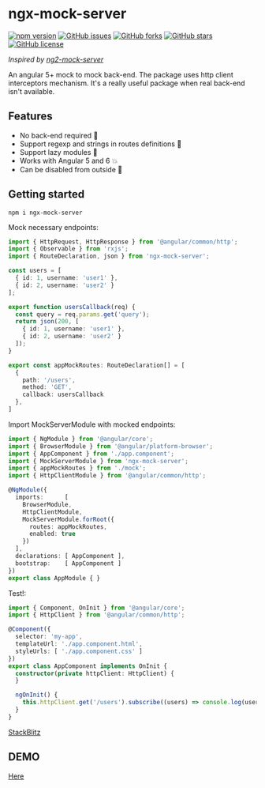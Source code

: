# ngx-mock-server
[![npm version](https://badge.fury.io/js/ngx-mock-server.svg)](https://badge.fury.io/js/ngx-mock-server)
[![GitHub issues](https://img.shields.io/github/issues/dima11221122/ngx-mock-server.svg)](https://github.com/dima11221122/ngx-mock-server/issues)
[![GitHub forks](https://img.shields.io/github/forks/dima11221122/ngx-mock-server.svg)](https://github.com/dima11221122/ngx-mock-server/network)
[![GitHub stars](https://img.shields.io/github/stars/dima11221122/ngx-mock-server.svg)](https://github.com/dima11221122/ngx-mock-server/stargazers)
[![GitHub license](https://img.shields.io/github/license/dima11221122/ngx-mock-server.svg)](https://github.com/dima11221122/ngx-mock-server/blob/master/LICENSE)

*Inspired by [ng2-mock-server](https://www.npmjs.com/package/ng2-mock-server)*

An angular 5+ mock to mock back-end. The package uses http client interceptors mechanism. It's a really useful package when real back-end isn't available.

## Features
- No back-end required :no_entry_sign:
- Support regexp and strings in routes definitions :mega:
- Support lazy modules :dromedary_camel:
- Works with Angular 5 and 6 :boom:
- Can be disabled from outside :cop:

## Getting started
`npm i ngx-mock-server`

Mock necessary endpoints:

```typescript
import { HttpRequest, HttpResponse } from '@angular/common/http';
import { Observable } from 'rxjs';
import { RouteDeclaration, json } from 'ngx-mock-server';

const users = [
  { id: 1, username: 'user1' },
  { id: 2, username: 'user2' }
];

export function usersCallback(req) {
  const query = req.params.get('query');
  return json(200, [
    { id: 1, username: 'user1' },
    { id: 2, username: 'user2' }
  ]);
}

export const appMockRoutes: RouteDeclaration[] = [
  {
    path: '/users',
    method: 'GET',
    callback: usersCallback
  },
]
```

Import MockServerModule with mocked endpoints:

```typescript
import { NgModule } from '@angular/core';
import { BrowserModule } from '@angular/platform-browser';
import { AppComponent } from './app.component';
import { MockServerModule } from 'ngx-mock-server';
import { appMockRoutes } from './mock';
import { HttpClientModule } from '@angular/common/http';

@NgModule({
  imports:      [ 
    BrowserModule,
    HttpClientModule,
    MockServerModule.forRoot({
      routes: appMockRoutes,
      enabled: true
    })
  ],
  declarations: [ AppComponent ],
  bootstrap:    [ AppComponent ]
})
export class AppModule { }
```

Test!:

```typescript
import { Component, OnInit } from '@angular/core';
import { HttpClient } from '@angular/common/http';

@Component({
  selector: 'my-app',
  templateUrl: './app.component.html',
  styleUrls: [ './app.component.css' ]
})
export class AppComponent implements OnInit {
  constructor(private httpClient: HttpClient) {
  }

  ngOnInit() {
    this.httpClient.get('/users').subscribe((users) => console.log(users));
  }
}

```

[StackBlitz](https://stackblitz.com/edit/angular-iyffif)

## DEMO

[Here](https://dima11221122.github.io/ngx-mock-server/users)

